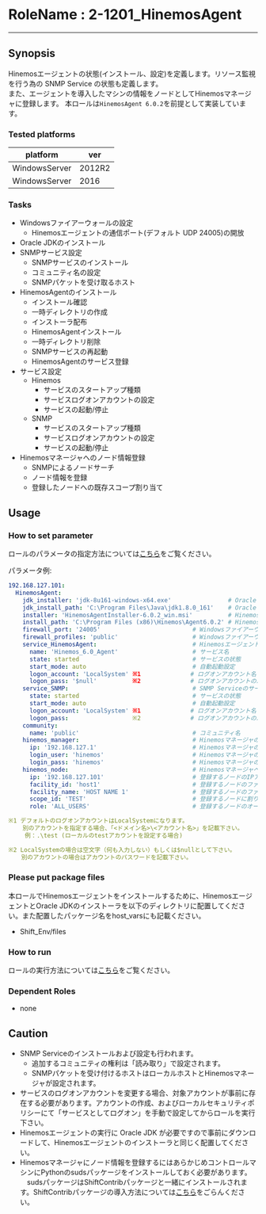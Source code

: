 # RoleName : 2-1201_HinemosAgent

---------------

## Synopsis
Hinemosエージェントの状態(インストール、設定)を定義します。リソース監視を行う為の SNMP Service の状態も定義します。  
また、エージェントを導入したマシンの情報をノードとしてHinemosマネージャに登録します。
本ロールは``HinemosAgent 6.0.2``を前提として実装しています。

### Tested platforms
platform | ver | 
-------- |-----|
WindowsServer|2012R2
WindowsServer|2016

### Tasks
- Windowsファイアーウォールの設定
  - Hinemosエージェントの通信ポート(デフォルト UDP 24005)の開放
- Oracle JDKのインストール
- SNMPサービス設定
  - SNMPサービスのインストール
  - コミュニティ名の設定
  - SNMPパケットを受け取るホスト
- HinemosAgentのインストール
  - インストール確認
  - 一時ディレクトリの作成
  - インストーラ配布
  - HinemosAgentインストール
  - 一時ディレクトリ削除
  - SNMPサービスの再起動
  - HinemosAgentのサービス登録
- サービス設定
  - Hinemos
      - サービスのスタートアップ種類
      - サービスログオンアカウントの設定
      - サービスの起動/停止
  - SNMP
      - サービスのスタートアップ種類
      - サービスログオンアカウントの設定
      - サービスの起動/停止
- Hinemosマネージャへのノード情報登録	
  - SNMPによるノードサーチ	
  - ノード情報を登録	
  - 登録したノードへの既存スコープ割り当て

## Usage 
### How to set parameter
ロールのパラメータの指定方法については[こちら](https://github.com/SHIFT-ware/shift_ware/wiki/%E5%AE%9F%E8%A1%8C%E6%96%B9%E6%B3%95#%E3%83%91%E3%83%A9%E3%83%A1%E3%83%BC%E3%82%BF%E6%8C%87%E5%AE%9A%E3%83%95%E3%82%A1%E3%82%A4%E3%83%AB%E3%81%AE%E4%BD%9C%E6%88%90%E3%81%A8%E9%85%8D%E7%BD%AE)をご覧ください。

パラメータ例:
```yaml
192.168.127.101:
  HinemosAgent:
    jdk_installer: 'jdk-8u161-windows-x64.exe'                # Oracle JDKのインストーラのファイル名
    jdk_install_path: 'C:\Program Files\Java\jdk1.8.0_161'    # Oracle JDKのインストール先ディレクトリ
    installer: 'HinemosAgentInstaller-6.0.2_win.msi'          # Hinemosエージェントのインストーラのファイル名
    install_path: 'C:\Program Files (x86)\Hinemos\Agent6.0.2' # Hinemosエージェントのインストール先ディレクトリ
    firewall_port: '24005'                          # Windowsファイアーウォールで開放する通信ポート(デフォルト UDP 24005)の開放
    firewall_profiles: 'public'                     # Windowsファイアーウォールで通信ポートの開放ルールを適用するプロファイル(カンマ区切りで複数指定可)
    service_HinemosAgent:                           # Hinemosエージェントのサービス設定
      name: 'Hinemos_6.0_Agent'                     # サービス名
      state: started                                # サービスの状態
      start_mode: auto                              # 自動起動設定
      logon_account: 'LocalSystem' ※1              # ログオンアカウント名
      logon_pass: '$null'          ※2              # ログオンアカウントのパスワード
    service_SNMP:                                   # SNMP Serviceのサービス設定
      state: started                                # サービスの状態
      start_mode: auto                              # 自動起動設定
      logon_account: 'LocalSystem' ※1              # ログオンアカウント名
      logon_pass:                  ※2              # ログオンアカウントのパスワード
    community:
      name: 'public'                                # コミュニティ名
    hinemos_manager:                                # Hinemosマネージャの情報
      ip: '192.168.127.1'                           # HinemosマネージャのIPアドレス
      login_user: 'hinemos'                         # Hinemosマネージャのログインユーザ
      login_pass: 'hinemos'                         # Hinemosマネージャのログインパスワード
    hinemos_node:                                   # Hinemosマネージャへ登録するノード情報。登録が不要な場合は定義しない。
      ip: '192.168.127.101'                         # 登録するノードのIPアドレス(SNMPによるノードサーチ時に使用)
      facility_id: 'host1'                          # 登録するノードのファシリティID
      facility_name: 'HOST NAME 1'                  # 登録するノードのファシリティ名
      scope_id: 'TEST'                              # 登録するノードに割り当てるスコープのファシリティID
      role: 'ALL_USERS'                             # 登録するノードのオーナーロールID

※1 デフォルトのログオンアカウントはLocalSystemになります。
    別のアカウントを指定する場合、「<ドメイン名>\<アカウント名>」を記載下さい。
 　  例：.\test (ローカルのtestアカウントを設定する場合)

※2 LocalSystemの場合は空文字（何も入力しない）もしくは$nullとして下さい。
　  別のアカウントの場合はアカウントのパスワードを記載下さい。
```

### Please put package files
本ロールでHinemosエージェントをインストールするために、HinemosエージェントとOracle JDKのインストーラを以下のディレクトリに配置してください。また配置したパッケージ名をhost_varsにも記載ください。

* Shift_Env/files

### How to run  
ロールの実行方法については[こちら](https://github.com/SHIFT-ware/shift_ware/wiki/%E5%AE%9F%E8%A1%8C%E6%96%B9%E6%B3%95#ansible-%E3%83%AD%E3%83%BC%E3%83%AB%E3%81%AE%E5%AE%9F%E8%A1%8C)をご覧ください。

### Dependent Roles
- none

## Caution
- SNMP Serviceのインストールおよび設定も行われます。
  - 追加するコミュニティの権利は「読み取り」で設定されます。
  - SNMPパケットを受け付けるホストはローカルホストとHinemosマネージャが設定されます。
- サービスのログオンアカウントを変更する場合、対象アカウントが事前に存在する必要があります。アカウントの作成、およびローカルセキュリティポリシーにて「サービスとしてログオン」を手動で設定してからロールを実行下さい。
- Hinemosエージェントの実行に Oracle JDK が必要ですので事前にダウンロードして、Hinemosエージェントのインストーラと同じく配置してください。
- Hinemosマネージャにノード情報を登録するにはあらかじめコントロールマシンにPythonのsudsパッケージをインストールしておく必要があります。
　sudsパッケージはShiftContribパッケージと一緒にインストールされます。ShiftContribパッケージの導入方法については[こちら](https://github.com/SHIFT-ware/shift_ware/wiki/%E3%82%A4%E3%83%B3%E3%82%B9%E3%83%88%E3%83%BC%E3%83%AB)をごらんください。

